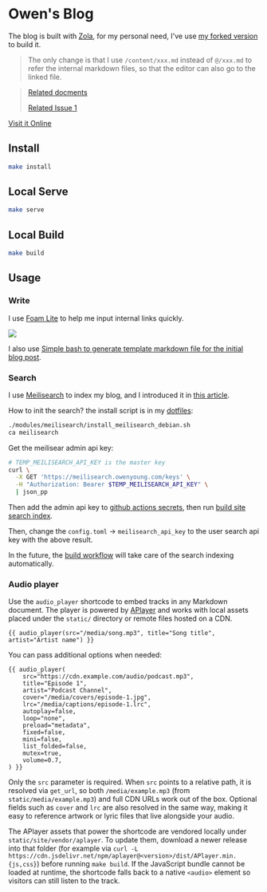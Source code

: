 # Owen's Blog

The blog is built with [Zola](https://www.getzola.org/), for my personal need, I've use [my forked version](https://github.com/theowenyoung/zola) to build it.

> The only change is that I use `/content/xxx.md` instead of `@/xxx.md` to refer the internal markdown files, so that the editor can also go to the linked file.

> [Related docments](https://www.getzola.org/documentation/content/linking/)
>
> [Related Issue 1](https://github.com/getzola/zola/issues/686)

[Visit it Online](https://www.owenyoung.com)

## Install

```bash
make install
```

## Local Serve

```bash
make serve
```

## Local Build

```bash
make build
```

## Usage

### Write

I use [Foam Lite](https://marketplace.visualstudio.com/items?itemName=theowenyoung.foam-lite-vscode) to help me input internal links quickly.

![](https://i.imgur.com/sYmKeKO.gif)

I also use [Simple bash to generate template markdown file for the initial blog post](/content/blog/generate-template-markdown-file-with-bash/index.en.md).

### Search

I use [Meilisearch](https://github.com/meilisearch/meilisearch) to index my blog, and I introduced it in [this article](https://www.owenyoung.com/blog/add-search/).

How to init the search? the install script is in my [dotfiles](https://github.com/theowenyoung/dotfiles):

```bash
./modules/meilisearch/install_meilisearch_debian.sh
ca meilisearch
```

Get the meilisear admin api key:

```bash
# TEMP_MEILISEARCH_API_KEY is the master key
curl \
  -X GET 'https://meilisearch.owenyoung.com/keys' \
  -H "Authorization: Bearer $TEMP_MEILISEARCH_API_KEY" \
  | json_pp
```

Then add the admin api key to [github actions secrets](https://github.com/theowenyoung/blog/settings/secrets/actions), then run [build site search index](https://github.com/theowenyoung/blog/actions/workflows/build-index-only.yml).

Then, change the `config.toml` -> `meilisearch_api_key` to the user search api key with the above result.

In the future, the [build workflow](https://github.com/theowenyoung/blog/blob/main/.github/workflows/build.yml) will take care of the search indexing automatically.

### Audio player

Use the `audio_player` shortcode to embed tracks in any Markdown document. The player is powered by [APlayer](https://aplayer.js.org/) and works with local assets placed under the `static/` directory or remote files hosted on a CDN.

```tera
{{ audio_player(src="/media/song.mp3", title="Song title", artist="Artist name") }}
```

You can pass additional options when needed:

```tera
{{ audio_player(
    src="https://cdn.example.com/audio/podcast.mp3",
    title="Episode 1",
    artist="Podcast Channel",
    cover="/media/covers/episode-1.jpg",
    lrc="/media/captions/episode-1.lrc",
    autoplay=false,
    loop="none",
    preload="metadata",
    fixed=false,
    mini=false,
    list_folded=false,
    mutex=true,
    volume=0.7,
) }}
```

Only the `src` parameter is required. When `src` points to a relative path, it is resolved via `get_url`, so both `/media/example.mp3` (from `static/media/example.mp3`) and full CDN URLs work out of the box. Optional fields such as `cover` and `lrc` are also resolved in the same way, making it easy to reference artwork or lyric files that live alongside your audio.

The APlayer assets that power the shortcode are vendored locally under `static/site/vendor/aplayer`. To update them, download a newer release into that folder (for example via `curl -L https://cdn.jsdelivr.net/npm/aplayer@<version>/dist/APlayer.min.{js,css}`) before running `make build`. If the JavaScript bundle cannot be loaded at runtime, the shortcode falls back to a native `<audio>` element so visitors can still listen to the track.

